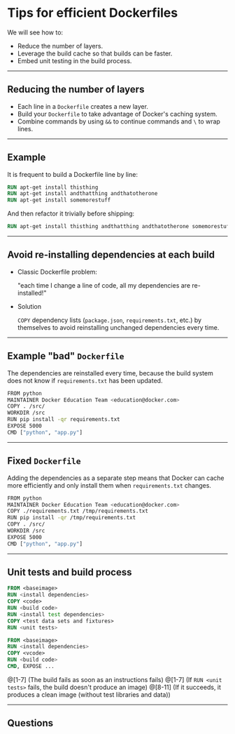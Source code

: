 # Tips for efficient Dockerfiles

We will see how to:

* Reduce the number of layers.
* Leverage the build cache so that builds can be faster.
* Embed unit testing in the build process.

---
## Reducing the number of layers

* Each line in a `Dockerfile` creates a new layer.
* Build your `Dockerfile` to take advantage of Docker's caching system.
* Combine commands by using `&&` to continue commands and `\` to wrap lines.

---
## Example

It is frequent to build a Dockerfile line by line:

```dockerfile
RUN apt-get install thisthing
RUN apt-get install andthatthing andthatotherone
RUN apt-get install somemorestuff
```

And then refactor it trivially before shipping:

```dockerfile
RUN apt-get install thisthing andthatthing andthatotherone somemorestuff
```

---
## Avoid re-installing dependencies at each build

* Classic Dockerfile problem:

  "each time I change a line of code, all my dependencies are re-installed!"

* Solution

  `COPY` dependency lists (`package.json`, `requirements.txt`, etc.)
  by themselves to avoid reinstalling unchanged dependencies every time.

---
## Example "bad" `Dockerfile`

The dependencies are reinstalled every time, because the build system does not know if `requirements.txt` has been updated.

```bash
FROM python
MAINTAINER Docker Education Team <education@docker.com>
COPY . /src/
WORKDIR /src
RUN pip install -qr requirements.txt
EXPOSE 5000
CMD ["python", "app.py"]
```

---
## Fixed `Dockerfile`

Adding the dependencies as a separate step means that Docker can cache more efficiently and only install them when `requirements.txt` changes.

```bash
FROM python
MAINTAINER Docker Education Team <education@docker.com>
COPY ./requirements.txt /tmp/requirements.txt
RUN pip install -qr /tmp/requirements.txt
COPY . /src/
WORKDIR /src
EXPOSE 5000
CMD ["python", "app.py"]
```

---
## Unit tests and build process

```dockerfile
FROM <baseimage>
RUN <install dependencies>
COPY <code>
RUN <build code>
RUN <install test dependencies>
COPY <test data sets and fixtures>
RUN <unit tests>

FROM <baseimage>
RUN <install dependencies>
COPY <vcode>
RUN <build code>
CMD, EXPOSE ...
```

@[1-7]  (The build fails as soon as an instructions fails)
@[1-7] (If `RUN <unit tests>` fails, the build doesn't produce an image)
@[8-11] (If it succeeds, it produces a clean image (without test libraries and data))

---
## Questions
